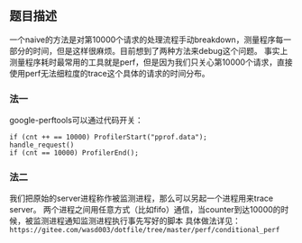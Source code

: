 ## 题目描述
一个naive的方法是对第10000个请求的处理流程手动breakdown，测量程序每一部分的时间，但是这样很麻烦。目前想到了两种方法来debug这个问题。
事实上测量程序耗时最常用的工具就是perf，但是因为我们只关心第10000个请求，直接使用perf无法细粒度的trace这个具体的请求的时间分布。

### 法一
google-perftools可以通过代码开关：
```
if (cnt ++ == 10000) ProfilerStart("pprof.data");
handle_request()
if (cnt == 10000) ProfilerEnd();
```

### 法二
我们把原始的server进程称作被监测进程，那么可以另起一个进程用来trace server。
两个进程之间用任意方式（比如fifo）通信，当counter到达10000的时候，被监测进程通知监测进程执行事先写好的脚本
具体做法详见：`https://gitee.com/wasd003/dotfile/tree/master/perf/conditional_perf`
